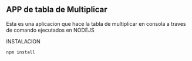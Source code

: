


## APP de tabla de Multiplicar

Esta es una aplicacion que hace la tabla de multiplicar en consola
a traves de comando ejecutados en NODEJS

INSTALACION 
```
npm install
```
